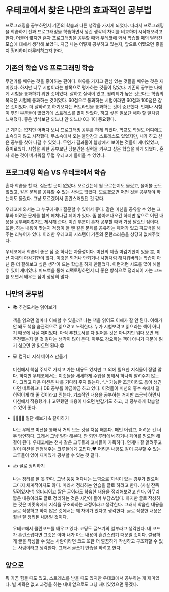 # 우테코에서 찾은 나만의 효과적인 공부법

프로그래밍을 공부하면서 기존의 학습과 다른 생각을 가지게 되었다.
따라서 프로그래밍을 학습하기 전과 프로그래밍을 학습하면서 생긴 생각의 차이를 비교하며 시작해보려고 한다.
더불어 짧지만 혼자 프로그래밍을 공부할 때와 우테코에 와서 학습할 때의 달라진 모습에 대해서 생각해 보았다. 
지금 나는 어떻게 공부하고 있는지, 앞으로 어땠으면 좋을지 정리하며 마무리하고자 한다.

## 기존의 학습 VS 프로그래밍 학습

무언가를 배우는 것을 좋아하는 편이다. 여유를 가지고 관심 있는 것들을 배우는 것은 재미있다. 하지만 너무 시험이라는 항목으로 평가하는 것들이 많았다. 
기존의 공부는 나에게 시험을 통과하기 위한 것이었다. 잘하고 실력이 있고, 퀄리티가 높은 것보다는 학습의 목적은 시험에 통과하는 것이었다. 
60점으로 통과하는 시험이라면 60점과 100점은 같은 것이었다. 더 잘하려고 하기보다는 커트라인을 통과하는 것이 중요했다.
언제나 시험이 엮인 부분들이 많았기에 스트레스를 많이 받았다. 하고 싶은 일보단 해야 할 일처럼 느껴졌다. 좋은 방식보단 되느냐 안 되느냐 0과 1이 중요했다.

큰 계기는 없지만 어쩌다 보니 프로그래밍 공부를 하게 되었다. 학교도 학원도 어디에도 소속되지 않고 시작했다. 무소속에서 오는 불안감과 스트레스도 있었지만, 내가 하고 싶은 공부를 찾아 나갈 수 있었다.
무언가 결과물이 웹상에서 보이는 것들이 재미있었고, 흥미로웠다. 시험을 위한 공부보단 당분간은 실력을 키우고 싶은 학습을 하게 되었다.
혼자 하는 것이 버거워질 무렵 우테코에 들어올 수 있었다.

## 프로그래밍 학습 VS 우테코에서 학습

혼자 학습을 할 때, 질문할 곳이 없었다. 모르겠는데 뭘 모르는지도 몰랐고, 물어볼 곳도 없었고, 같은 문제를 공유할 수 있는 사람도 없었다. 
모르겠으면 어떤 것을 공부해야 하는지도 몰랐다. 그냥 모르겠어서 혼란스러웠던 것 같다.

우테코에 와서는 그 누구에게나 질문할 수 있어서 좋다. 같은 미션을 공유할 수 있는 크루와 어려운 문제를 함께 헤쳐나갈 페어가 있다. 
좀 쏟아져나오긴 하지만 앞으로 어떤 내용을 공부해야할지도 제시해 준다. 이런 부분이 혼자 공부할 때와 가장 달랐던 점이다. 또한, 하는 내용이 맞는지 걱정이 들 땐 같은 문제를 공유하는 페어가 있고 피드백을 해주는 리뷰어가 있다. 
이러한 우테코의 시스템이 기존의 혼란스러움을 상당히 없애주었다.

우테코에서 학습이 좋은 점 중 하나는 자율성이다. 미션의 제출 마감기한이 있을 뿐, 미션 자체의 마감기한이 없다. 
이것은 되거나 안되거나 시험처럼 해치워버리는 학습이 아닌 좀 더 잘해보고 싶은 생각이 드는 학습을 하게 만들었다. 이런저런 시도를 많이 해볼 수 있어 재미있다.
피드백을 통해 리팩토링하면서 더 좋은 방식으로 정리되어 가는 코드를 보면서 배우는 점이 상당히 많다.

## 나만의 공부법
- 📚 추천도서는 읽어보기    
  </br>
  책을 읽으면 얼마나 이해할 수 있을까? 나는 책을 읽어도 이해가 잘 안 된다. 이해가 안 돼도 책을 습관적으로 읽으려고 노력한다. 
  누가 시험보려고 읽으라는 책이 아니기 때문에 사실 재미있다. 아직 추천도서를 다 읽어본 것은 아니지만 읽다 보면 왜 추천했는지 알 것 같다는 생각이 많이 든다. 
  아무도 강요하는 책이 아니기 때문에 읽기 싫으면 안 읽으면 된다.😁
  

- 💻 컴퓨터 지식 베이스 만들기   
  </br>
  미션에서 핵심 주제로 가지고 가는 내용도 있지만 그 외에 필요한 지식들이 정말 많다. 하지만 우테코에서는 이것들을 세세하게 수업을 통해서 하나씩 알려주지 않는다. 
  그리고 다음 미션은 나를 기다려 주지 않는다. ^_^ 가능한 조금이라도 틈이 생긴다면 네트워크나 DB 공부를 야금야금 하고 있다. 이것들이 미션의 홍수 속에서 덜 허덕이게 해 줄 것이라고 믿는다.
  기초적인 내용을 공부하는 거지만 조금씩 하면서 미션에서 적용했거나 고민했던 내용이 나오면 반갑기도 하고, 더 풍부하게 학습할 수 있어 좋다.
  

- 👨‍👩‍👧‍👦 일단 해보기 & 같이하기    
  </br>
  나는 우테코 미션을 통해서 거의 모든 것을 처음 해본다. 매번 어렵고, 어려운 건 너무 당연하다. 그래서 그냥 일단 해본다. 안 되면 루터에서 하거나 페어를 믿으면 해결이 된다. 
  우테코에는 천사 같은 크루들과 코치들이 가득하다. 언제나 잘 알려주고 같이 미션을 진행해주는 크루들에게 고맙다.♥️ 어려운 내용도 같이 공부할 수 있는 크루들이 있어 재미있게 공부할 수 있는 것 같다.


- ✍️ 글로 정리하기    
  </br>
  나는 정리를 잘 못 한다. 그냥 둥둥 떠다니는 느낌으로 지식이 있는 경우가 많으며 그다지 체계적이지도 않다. 따라서 정리하는 연습을 글로 하려고 한다. 
  (사실 잔뜩 밀려있지만) 엉터리이고 짧은 글이라도 학습한 내용을 정리해보려고 한다. 아무리 짧은 내용이라도 글로 정리하는 것은 시간이 들어 부담스럽다. 
  하지만 글로 작성하는 것은 머릿속에서 지식을 구조화하는 과정이라고 생각한다. 그래서 학습한 내용을 글로 작성하고 하지 않은 것에서는 꽤 차이가 있다고 생각한다. 
  글로 작성한 내용은 훨씬 잘 정리된 내용일 것이다.   
  </br>
  우테코에서 클린코드를 배우고 있다. 코딩도 글쓰기의 일부라고 생각한다. 내 코드가 혼란스럽다면 그것은 아마 내가 아는 내용이 혼란스럽기 때문일 것이다.
  깔끔하게 글을 작성할 수 있는 사람이라면 코드 또한 더 깔끔하게 작성하고 구조화할 수 있는 사람이라고 생각한다. 그래서 글쓰기 연습을 하려고 한다.

## 앞으로
뭐 가끔 힘들 때도 있고, 스트레스를 받을 때도 있지만 우테코에서 공부하는 게 재미있다. 별 계획은 없고 과정을 하는 내내 앞으로도 그냥 재미있었으면 좋겠다. 